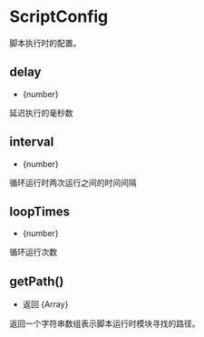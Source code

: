 # ScriptConfig

脚本执行时的配置。

## delay

-   {number}

延迟执行的毫秒数

## interval

-   {number}

循环运行时两次运行之间的时间间隔

## loopTimes

-   {number}

循环运行次数

## getPath()

-   返回 {Array}

返回一个字符串数组表示脚本运行时模块寻找的路径。
